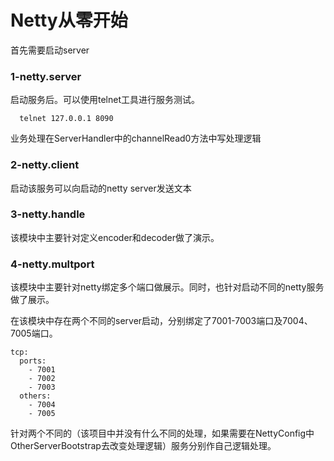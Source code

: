 # Netty从零开始

首先需要启动server

### 1-netty.server
启动服务后。可以使用telnet工具进行服务测试。
```
  telnet 127.0.0.1 8090
```

业务处理在ServerHandler中的channelRead0方法中写处理逻辑

### 2-netty.client
启动该服务可以向启动的netty server发送文本

### 3-netty.handle
该模块中主要针对定义encoder和decoder做了演示。


### 4-netty.multport
该模块中主要针对netty绑定多个端口做展示。同时，也针对启动不同的netty服务做了展示。

在该模块中存在两个不同的server启动，分别绑定了7001-7003端口及7004、7005端口。
```
tcp:
  ports:
    - 7001
    - 7002
    - 7003
  others:
    - 7004
    - 7005
```
针对两个不同的（该项目中并没有什么不同的处理，如果需要在NettyConfig中OtherServerBootstrap去改变处理逻辑）服务分别作自己逻辑处理。



